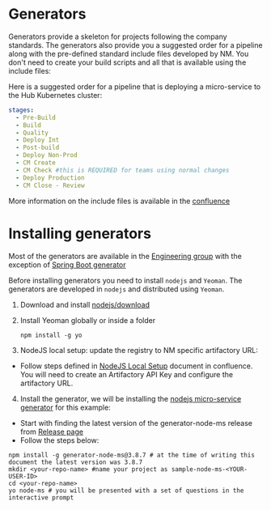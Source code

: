 # Generators

Generators provide a skeleton for projects following the company standards. The generators also provide you a suggested order for a pipeline along with the pre-defined standard include files developed by NM. You don't need to create your build scripts and all that is available using the include files:

Here is a suggested order for a pipeline that is deploying a micro-service to the Hub Kubernetes cluster:

```yaml
stages:
  - Pre-Build
  - Build
  - Quality
  - Deploy Int
  - Post-build
  - Deploy Non-Prod
  - CM Create
  - CM Check #this is REQUIRED for teams using normal changes
  - Deploy Production
  - CM Close - Review
```

More information on the include files is available in the [confluence](https://confluence.nml.com/display/DD/Gitlab+Include+User+Guide)

# Installing generators

Most of the generators are available in the [Engineering group](https://git.nmlv.nml.com/engineering) with the exception of [Spring Boot generator](https://git.nmlv.nml.com/java-paved-road/generator-nm-microservice-springboot)



Before installing generators you need to install `nodejs` and `Yeoman`. The generators are developed in `nodejs` and distributed using `Yeoman`.

1. Download and install [nodejs/download](https://nodejs.org/en/download)
2. Install Yeoman globally or inside a folder
    ```
    npm install -g yo
    ```

3. NodeJS local setup: update the registry to NM specific artifactory URL:
  - Follow steps defined in [NodeJS Local Setup](https://confluence.nml.com/display/DD/NodeJS+Local+Setup) document in confluence. You will need to create an Artifactory API Key and configure the artifactory URL.

4. Install the generator, we will be installing the [nodejs micro-service generator](https://git.nmlv.nml.com/engineering/generator-node-ms) for this example:
  - Start with finding the latest version of the generator-node-ms release from [Release page](https://git.nmlv.nml.com/engineering/generator-node-ms/-/releases)
  - Follow the steps below:

  ```shell
  npm install -g generator-node-ms@3.8.7 # at the time of writing this document the latest version was 3.8.7
  mkdir <your-repo-name> #name your project as sample-node-ms-<YOUR-USER-ID>
  cd <your-repo-name>
  yo node-ms # you will be presented with a set of questions in the interactive prompt
  ```
